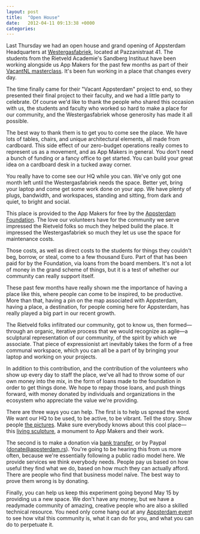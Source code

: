 ```yaml
---
layout: post
title:  "Open House"
date:   2012-04-11 09:13:38 +0000
categories: 
---
```



Last Thursday we had an open house and grand opening of Appsterdam Headquarters at <a href="http://www.westergasfabriek.nl/">Westergasfabriek</a>, located at Pazzanistraat 41. The students from the Rietveld Academie's Sandberg Instituut have been working alongside us App Makers for the past few months as part of their <a href="http://www.mastervacantnl.nl/">VacantNL masterclass</a>. It's been fun working in a place that changes every day. The time finally came for their "Vacant Appsterdam" project to end, so they presented their final project to their faculty, and we had a little party to celebrate. Of course we'd like to thank the people who shared this occasion with us, the students and faculty who worked so hard to make a place for our community, and the Westergasfabriek whose generosity has made it all possible. 

The best way to thank them is to get you to come see the place. We have lots of tables, chairs, and unique architectural elements, all made from cardboard. This side effect of our zero-budget operations really comes to represent us as a movement, and as App Makers in general. You don't need a bunch of funding or a fancy office to get started. You can build your great idea on a cardboard desk in a tucked away corner.You really have to come see our HQ while you can. We've only got one month left until the Westergasfabriek needs the space. Better yet, bring your laptop and come get some work done on your app. We have plenty of plugs, bandwidth, and workspaces, standing and sitting, from dark and quiet, to bright and social.



This place is provided to the App Makers for free by the <a href="http://appsterdam.rs/">Appsterdam Foundation</a>. The love our volunteers have for the community we serve impressed the Rietveld folks so much they helped build the place. It impressed the Westergasfabriek so much they let us use the space for maintenance costs.Those costs, as well as direct costs to the students for things they couldn't beg, borrow, or steal, come to a few thousand Euro. Part of that has been paid for by the Foundation, via loans from the board members. It's not a lot of money in the grand scheme of things, but it is a test of whether our community can really support itself.These past few months have really shown me the importance of having a place like this, where people can come to be inspired, to be productive. More than that, having a pin on the map associated with Appsterdam, having a place, a destination, for people coming here for Appsterdam, has really played a big part in our recent growth.The Rietveld folks infiltrated our community, got to know us, then formed—through an organic, iterative process that we would recognize as agile—a sculptural representation of our community, of the spirit by which we associate. That piece of expressionist art inevitably takes the form of a free communal workspace, which you can all be a part of by bringing your laptop and working on your projects.In addition to this contribution, and the contribution of the volunteers who show up every day to staff the place, we've all had to throw some of our own money into the mix, in the form of loans made to the foundation in order to get things done. We hope to repay those loans, and push things forward, with money donated by individuals and organizations in the ecosystem who appreciate the value we're providing.There are three ways you can help. The first is to help us spread the word. We want our HQ to be used, to be active, to be vibrant. Tell the story. Show people <a href="http://www.flickr.com/photos/kigiphoto/sets/72157629390797914/">the pictures</a>. Make sure everybody knows about this cool place—this <a href="http://www.facebook.com/photo.php?fbid=151287358330219">living sculpture</a>, a monument to App Makers and their work. The second is to make a donation via <a href="http://appsterdam.rs/donate">bank transfer</a>, or by Paypal (donate@appsterdam.rs). You're going to be hearing this from us more often, because we're essentially following a public radio model here. We provide services we think everybody needs. People pay us based on how useful they find what we do, based on how much they can actually afford. There are people who find that business model naïve. The best way to prove them wrong is by donating.Finally, you can help us keep this experiment going beyond May 15 by providing us a new space. We don't have any money, but we have a readymade community of amazing, creative people who are also a skilled technical resource. You need only come hang out at any <a href="http://meetup.com/appsterdam">Appsterdam even</a>t to see how vital this community is, what it can do for you, and what you can do to perpetuate it.




